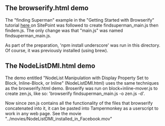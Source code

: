 ## The browserify.html demo

The "finding Superman" example in the "Getting Started with Browserify"
tutorial <a href="https://www.sitepoint.com/getting-started-browserify/">here
</a> on SitePoint was followed to create findsuperman_main.js then findem.js.
The only change was that "main.js" was named findsuperman_main.js.

As part of the preparation, 'npm install underscore' was run in this
directory. Of course, it was previously installed (using brew).

## The NodeListDMI.html demo

The demo entitled "NodeList Manipulation with Display Property Set to Block,
Inline-Block, or Inline" (NodeListDMI.html) uses the same techniques as the
browserify.html demo. Broserify was run on block+inline-mover.js to create
zen.js, like so: 'browserify findsuperman_main.js -o zen.js -d'.

Now since zen.js contains all the functionality of the files that
browserify concatenated into it, it can be pasted into Tampermonkey
as a userscript to work in any web page. See the movie
"../movies/NodeListDMI_installed_in_Facebook.mov"
